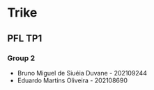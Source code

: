 # Trike
## PFL TP1

### Group 2
- Bruno Miguel de Siuéia Duvane - 202109244
- Eduardo Martins Oliveira - 202108690

